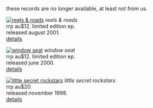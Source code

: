<!--| ## albums - unavailable |-->

these records are no longer available, at least not from us.

[![reels & roads][8]][9]
*reels & roads*  
rrp au$12. limited edition ep.  
released august 2001.  
[details][9]

  [8]: rgen/cover/r-80/reels-and-roads.jpg
  [9]: ?p=albums/reels-and-roads/

[![window seat][10]][11]
*window seat*  
rrp au$12. limited edition ep.  
released june 2000.  
[details][11]

  [10]: rgen/cover/r-80/window-seat.jpg
  [11]: ?p=albums/window-seat/

[![little secret rockstars][12]][13]
*little secret rockstars*  
rrp au$20.  
released november 1998.  
[details][13]

  [12]: rgen/cover/r-80/little-secret-rockstars.jpg
  [13]: ?p=albums/little-secret-rockstars/
